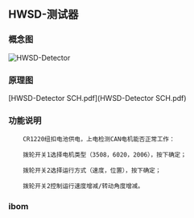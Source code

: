 ## HWSD-测试器

### 概念图

![HWSD-Detector](HWSD-Detector.PNG)

### 原理图

 [HWSD-Detector SCH.pdf](HWSD-Detector SCH.pdf) 

### 功能说明

		CR1220纽扣电池供电，上电检测CAN电机能否正常工作：
		
		拨轮开关1选择电机类型（3508，6020，2006），按下确定；
		
		拨轮开关2选择运行方式（速度，位置），按下确定；
		
		拨轮开关2控制运行速度增减/转动角度增减。
		

### ibom

